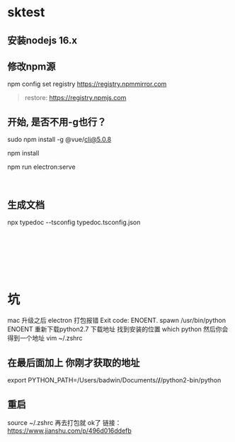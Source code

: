 # sktest

## 安装nodejs 16.x

## 修改npm源
npm config set registry https://registry.npmmirror.com
 > restore: https://registry.npmjs.com

## 开始, 是否不用-g也行？
sudo npm install -g @vue/cli@5.0.8

npm install

npm run electron:serve

</br>

## 生成文档
npx typedoc --tsconfig typedoc.tsconfig.json



</br></br></br>
---
# 坑
mac 升级之后 electron 打包报错 Exit code: ENOENT. spawn /usr/bin/python ENOENT
重新下载python2.7 下载地址
找到安装的位置
which python
然后你会得到一个地址
vim ~/.zshrc
## 在最后面加上 你刚才获取的地址 
export PYTHON_PATH=/Users/badwin/Documents/****/****/python2-bin/python
## 重启
source ~/.zshrc
再去打包就 ok了
链接：https://www.jianshu.com/p/496d016ddefb